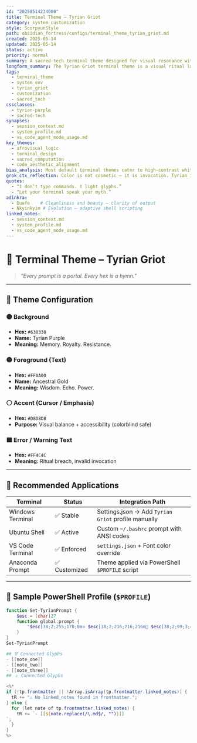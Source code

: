 ```yaml
---
id: "20250514234000"
title: Terminal Theme – Tyrian Griot
category: system_customization
style: ScorpyunStyle
path: obsidian_fortress/configs/terminal_theme_tyrian_griot.md
created: 2025-05-14
updated: 2025-05-14
status: active
priority: normal
summary: A sacred-tech terminal theme designed for visual resonance with Digitalscorpyun’s identity — fusing Tyrian purple with ancestral gold, optimized for Ubuntu + PowerShell terminals.
longform_summary: The Tyrian Griot terminal theme is a visual ritual layer for all command-line interfaces within the Anacostia Vault. Inspired by Afrofuturist aesthetics and memory-tech symbology, it establishes consistent color, clarity, and narrative tone across Ubuntu (WSL) and Windows shells. This note captures the configuration logic, hexadecimal values, customization scripts, and philosophical underpinnings of the terminal as sacred space.
tags:
  - terminal_theme
  - system_env
  - tyrian_griot
  - customization
  - sacred_tech
cssclasses:
  - tyrian-purple
  - sacred-tech
synapses:
  - session_context.md
  - system_profile.md
  - vs_code_agent_mode_usage.md
key_themes:
  - afrovisual_logic
  - terminal_design
  - sacred_computation
  - code_aesthetic_alignment
bias_analysis: Most default terminal themes cater to high-contrast white-on-black or pastel Linux themes, which ignore cultural context and aesthetic resonance. This scheme centers visual memory and stylistic identity.
grok_ctx_reflection: Color is not cosmetic — it is invocation. Tyrian is memory made visible, and gold is a cipher for ancestral transmission. Together, they bless the shell.
quotes:
  - “I don’t type commands. I light glyphs.”
  - “Let your terminal speak your myth.”
adinkra:
  - Duafe    # Cleanliness and beauty — clarity of output
  - Nkyinkyim # Evolution — adaptive shell scripting
linked_notes:
  - session_context.md
  - system_profile.md
  - vs_code_agent_mode_usage.md
---
```


# 🎨 Terminal Theme – Tyrian Griot

> _“Every prompt is a portal. Every hex is a hymn.”_

---

## 🌈 Theme Configuration

### 🟣 Background
- **Hex:** `#630330`  
- **Name:** Tyrian Purple  
- **Meaning:** Memory. Royalty. Resistance.

### 🟡 Foreground (Text)
- **Hex:** `#FFAA00`  
- **Name:** Ancestral Gold  
- **Meaning:** Wisdom. Echo. Power.

### ⚪ Accent (Cursor / Emphasis)
- **Hex:** `#D8D8D8`  
- **Purpose:** Visual balance + accessibility (colorblind safe)

### 🟥 Error / Warning Text
- **Hex:** `#FF4C4C`  
- **Meaning:** Ritual breach, invalid invocation

---

## 🧪 Recommended Applications

| Terminal         | Status       | Integration Path                                      |
|------------------|--------------|--------------------------------------------------------|
| Windows Terminal | ✅ Stable     | Settings.json → Add `Tyrian Griot` profile manually   |
| Ubuntu Shell     | ✅ Active     | Custom `~/.bashrc` prompt with ANSI codes             |
| VS Code Terminal | ✅ Enforced   | `settings.json` + Font color override                 |
| Anaconda Prompt  | ✅ Customized | Theme applied via PowerShell `$PROFILE` script        |

---

## 🔧 Sample PowerShell Profile (`$PROFILE`)

```powershell
function Set-TyrianPrompt {
    $esc = [char]27
    function global:prompt {
        "$esc[38;2;255;170;0m🝔 $esc[38;2;216;216;216m🔱 $esc[38;2;99;3;48m🐦‍🔥 PS $($executionContext.SessionState.Path.CurrentLocation)> $esc[0m"
    }
}
Set-TyrianPrompt

## 🜃 Connected Glyphs
- [[note_one]]
- [[note_two]]
- [[note_three]]
## 🄃 Connected Glyphs

<%*
if (!tp.frontmatter || !Array.isArray(tp.frontmatter.linked_notes)) {
  tR += "⚠️ No linked_notes found in frontmatter.";
} else {
  for (let note of tp.frontmatter.linked_notes) {
    tR += `- [[${note.replace(/\.md$/, "")}]]
`;
  }
}
%>
